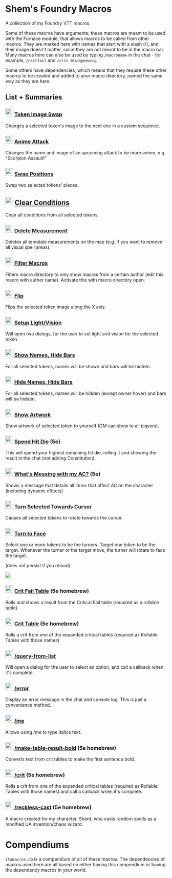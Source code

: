 # Shem's Foundry Macros
A collection of my Foundry VTT macros.

Some of these macros have arguments; these macros are meant to be used with the Furnace module, that allows macros to be
 called from other macros. They are marked here with names that start with a slash (/), and their image doesn't matter, 
 since they are not meant to be in the macro bar. Many macros here can also be used by typing `/macroname` in the
  chat - for example, `/critfail` and `/crit bludgeoning`.

Some others have dependencies, which means that they require these other macros to be
 created and added to your macro directory, named the same way as they are here.
 
## List + Summaries

### <img src=https://i.imgur.com/X2mAfEC.png height="24"> [Token Image Swap](token-image-swap.js) 
Changes a selected token's image to the next one in a custom sequence.

### <img src=https://i.imgur.com/YptofqA.png height="24"> [Anime Attack](anime-attack.js) 
Changes the name and image of an upcoming attack to be more anime, e.g. "Scorpion Assault!"

### <img src=https://static.thenounproject.com/png/232484-200.png height="24"> [Swap Positions](swap-positions.js) 
Swap two selected tokens' places.

## <img src=https://game-icons.net/icons/ffffff/000000/1x1/delapouite/broom.svg height="24"> [Clear Conditions](clear-conditions.js) 
Clear all conditions from all selected tokens.

### <img src=https://game-icons.net/icons/ffffff/000000/1x1/delapouite/broom.svg height="24"> [Delete Measurement](delete-measurements.js) 
Deletes all template measurements on the map (e.g. if you want to remove all visual spell areas).

### <img src=https://game-icons.net/icons/ffffff/000000/1x1/delapouite/funnel.svg height="24"> [Filter Macros](filter-macros.js) 
Filters macro directory to only show macros from a certain author (edit this macro with author name).
Activate this with macro directory open.

### <img src=https://emojiguide.org/images/emoji/1/w8iuxo1l9in91.png height="24"> [Flip](flip.js) 
Flips the selected token image along the X axis.

### <img src=https://i.imgur.com/VfsnMXH.png height="24"> [Setup Light/Vision](setup-light-and-vision.js) 
Will open two dialogs, for the user to set light and vision for the selected token.

### <img src=https://i.imgur.com/Wrt5uIE.png height="24"> [Show Names, Hide Bars](show-names-hide-bars.js) 
For all selected tokens, names will be shown and bars will be hidden.

### <img src=https://i.imgur.com/R8klQVl.png height="24"> [Hide Names, Hide Bars](hide-names-hide-bars.js) 
For all selected tokens, names will be hidden (except owner hover) and bars will be hidden.

### <img src=https://emojipedia-us.s3.dualstack.us-west-1.amazonaws.com/thumbs/240/openmoji/252/framed-picture_1f5bc.png height="24"> [Show Artwork](show-artwork.js) 
Show artwork of selected token to yourself (GM can show to all players).

### <img src=https://reprog.files.wordpress.com/2011/01/1d8.png height="24"> [Spend Hit Die](spend-hit-die.js) (5e) 
This will spend your highest remaining hit die, rolling it and showing the result in the chat (not adding Constitution).

### <img src=https://i.imgur.com/ec2xL28.png height="24"> [What's Messing with my AC?](whats-messing-with-my-ac.js) (5e) 
Shows a message that details all items that affect AC on the character (including dynamic effects)

### <img src=https://game-icons.net/icons/ffffff/000000/1x1/delapouite/look-at.svg height="24"> [Turn Selected Towards Cursor](turn-selected-towards-cursor.js) 
Causes all selected tokens to rotate towards the cursor.

### <img src=https://i.imgur.com/HWWHd2W.png height="24"> [Turn to Face](turn-to-face.js) 
Select one or more tokens to be the turners. Target one token to be the target.
Whenever the turner or the target move, the turner will rotate to face the target.

(does not persist if you reload)

![](https://user-images.githubusercontent.com/6516621/93661817-95ca7080-fa63-11ea-87cd-133eb5d576fc.gif)

### <img src=https://i.imgur.com/huPpJQf.png height="24"> [Crit Fail Table](critfail.js) (5e homebrew) 
Rolls and shows a result from the Critical Fail table (required as a rollable table)

### <img src=https://i.imgur.com/Pr6tXUH.png height="24"> [Crit Table](crit-dialog.js) (5e homebrew)
Rolls a crit from one of the expanded critical tables (required as Rollable Tables with those names)

### <img src=https://i.imgur.com/iw4sH39.png height="24"> [/query-from-list](query-from-list.js) 
Will open a dialog for the user to select an option, and call a callback when it's complete.

### <img src=https://i.imgur.com/iw4sH39.png height="24"> [/error](error.js) 
Display an error message in the chat and console log. This is just a convenience method.

### <img src=https://i.imgur.com/iw4sH39.png height="24"> [/me](me.js) 
Allows using /me to type italics text.

### <img src=https://i.imgur.com/iw4sH39.png height="24"> [/make-table-result-bold](make-table-result-bold.js) (5e homebrew) 
Converts text from crit tables to make the first sentence bold.

### <img src=https://i.imgur.com/iw4sH39.png height="24"> [/crit](crit.js) (5e homebrew)
Rolls a crit from one of the expanded critical tables (required as Rollable Tables with those names).and call a callback when it's complete.

### <img src=https://i.imgur.com/iw4sH39.png height="24"> [/reckless-cast](reckless-cast.js) (5e homebrew)
A macro created for my character, Shent, who casts random spells as a modified UA invention/chaos wizard.

# Compendiums
`itamacros.db` is a compendium of all of these macros.  The dependencies of macros used here are all based on either having this compendium or having the dependency macros in your world.